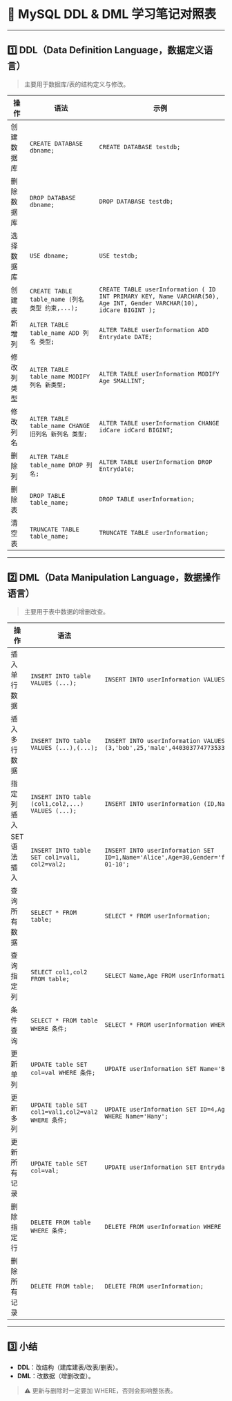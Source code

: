 # 📘 MySQL DDL & DML 学习笔记对照表

---

## 1️⃣ DDL（Data Definition Language，数据定义语言）

> 主要用于数据库/表的结构定义与修改。

| 操作           | 语法                                              | 示例                                                                 |
|----------------|---------------------------------------------------|----------------------------------------------------------------------|
| 创建数据库     | `CREATE DATABASE dbname;`                         | `CREATE DATABASE testdb;`                                            |
| 删除数据库     | `DROP DATABASE dbname;`                           | `DROP DATABASE testdb;`                                              |
| 选择数据库     | `USE dbname;`                                     | `USE testdb;`                                                        |
| 创建表         | `CREATE TABLE table_name (列名 类型 约束,...);`   | `CREATE TABLE userInformation ( ID INT PRIMARY KEY, Name VARCHAR(50), Age INT, Gender VARCHAR(10), idCare BIGINT );` |
| 新增列         | `ALTER TABLE table_name ADD 列名 类型;`           | `ALTER TABLE userInformation ADD Entrydate DATE;`                    |
| 修改列类型     | `ALTER TABLE table_name MODIFY 列名 新类型;`      | `ALTER TABLE userInformation MODIFY Age SMALLINT;`                   |
| 修改列名       | `ALTER TABLE table_name CHANGE 旧列名 新列名 类型;`| `ALTER TABLE userInformation CHANGE idCare idCard BIGINT;`           |
| 删除列         | `ALTER TABLE table_name DROP 列名;`               | `ALTER TABLE userInformation DROP Entrydate;`                        |
| 删除表         | `DROP TABLE table_name;`                          | `DROP TABLE userInformation;`                                        |
| 清空表         | `TRUNCATE TABLE table_name;`                      | `TRUNCATE TABLE userInformation;`                                    |

---

## 2️⃣ DML（Data Manipulation Language，数据操作语言）

> 主要用于表中数据的增删改查。

| 操作           | 语法                                              | 示例                                                                 |
|----------------|---------------------------------------------------|----------------------------------------------------------------------|
| 插入单行数据   | `INSERT INTO table VALUES (...);`                 | `INSERT INTO userInformation VALUES (1,'Alice',30,'female',440303733174533778);` |
| 插入多行数据   | `INSERT INTO table VALUES (...),(...);`           | `INSERT INTO userInformation VALUES (2,'Frank',38,'male',440303733317477835),(3,'bob',25,'male',440303774773533318);` |
| 指定列插入     | `INSERT INTO table (col1,col2,...) VALUES (...);` | `INSERT INTO userInformation (ID,Name) VALUES (1,'Hany');`           |
| SET 语法插入   | `INSERT INTO table SET col1=val1, col2=val2;`     | `INSERT INTO userInformation SET ID=1,Name='Alice',Age=30,Gender='female',idCare=440303733174533778,Entrydate='2020-01-10';` |
| 查询所有数据   | `SELECT * FROM table;`                            | `SELECT * FROM userInformation;`                                     |
| 查询指定列     | `SELECT col1,col2 FROM table;`                    | `SELECT Name,Age FROM userInformation;`                              |
| 条件查询       | `SELECT * FROM table WHERE 条件;`                 | `SELECT * FROM userInformation WHERE Gender='female';`               |
| 更新单列       | `UPDATE table SET col=val WHERE 条件;`            | `UPDATE userInformation SET Name='Bob' WHERE Name='bob';`            |
| 更新多列       | `UPDATE table SET col1=val1,col2=val2 WHERE 条件;`| `UPDATE userInformation SET ID=4,Age=23,Gender='female',idCare=440303733783374715 WHERE Name='Hany';` |
| 更新所有记录   | `UPDATE table SET col=val;`                       | `UPDATE userInformation SET Entrydate='2020-01-10';`                 |
| 删除指定行     | `DELETE FROM table WHERE 条件;`                   | `DELETE FROM userInformation WHERE Name='Alice';`                    |
| 删除所有记录   | `DELETE FROM table;`                              | `DELETE FROM userInformation;`                                       |

---

## 3️⃣ 小结

- **DDL**：改结构（建库建表/改表/删表）。
- **DML**：改数据（增删改查）。

> ⚠ 更新与删除时一定要加 WHERE，否则会影响整张表。